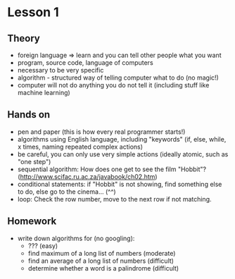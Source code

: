 Lesson 1
========

Theory
------
 - foreign language => learn and you can tell other people what you want
 - program, source code, language of computers
 - necessary to be very specific
 - algorithm - structured way of telling computer what to do (no magic!)
 - computer will not do anything you do not tell it (including stuff like machine learning)

Hands on
--------
 - pen and paper (this is how every real programmer starts!)
 - algorithms using English language, including "keywords" (if, else, while, x times, naming repeated complex actions)
 - be careful, you can only use very simple actions (ideally atomic, such as "one step")
 - sequential algorithm: How does one get to see the film "Hobbit"? (http://www.scifac.ru.ac.za/javabook/ch02.htm)
 - conditional statements: if "Hobbit" is not showing, find something else to do, else go to the cinema... (^^)
 - loop: Check the row number, move to the next row if not matching.

Homework
--------
 - write down algorithms for (no googling):
   - ??? (easy)
   - find maximum of a long list of numbers (moderate)
   - find an average of a long list of numbers (difficult)
   - determine whether a word is a palindrome (difficult)
